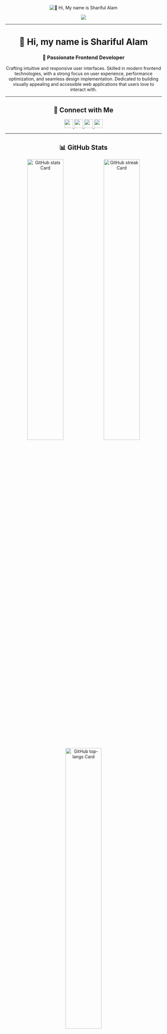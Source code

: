 <p align="center">
  <img src="https://i.ibb.co.com/jPP4wKqM/header-banner.png" alt="👋 Hi, My name is Shariful Alam">
</p>

<p align="center">
  <img src="https://komarev.com/ghpvc/?username=sharifulalam-dev&label=Profile%20views&color=0e75b6&style=flat">
</p>

---

<h1 align="center">👋 Hi, my name is Shariful Alam</h1>

<h3 align="center">🚀 Passionate Frontend Developer</h3>
<p align="center">
  Crafting intuitive and responsive user interfaces. Skilled in modern frontend technologies, with a strong focus on user experience, performance optimization, and seamless design implementation. Dedicated to building visually appealing and accessible web applications that users love to interact with.
</p>

---

<h2 align="center"> 🔗 Connect with Me </h2>  
<p align="center">
  <a href="https://www.facebook.com/dramersky" target="_blank">
    <img src="https://img.shields.io/badge/Facebook-1877F2?style=flat&logo=facebook&logoColor=white" height="28">
  </a>  
  <a href="https://github.com/sharifulalam-dev" target="_blank">
    <img src="https://img.shields.io/badge/GitHub-100000?style=flat&logo=github&logoColor=white" height="28">
  </a>  
  <a href="https://twitter.com/mdsharifultex" target="_blank">
    <img src="https://img.shields.io/badge/Twitter-000000?style=flat&logo=X&logoColor=white" height="28">
  </a>  
  <a href="https://www.linkedin.com/in/dreamersky" target="_blank">
    <img src="https://img.shields.io/badge/LinkedIn-0077B5?style=flat&logo=linkedin&logoColor=white" height="28">
  </a>  
</p>

---

<h2 align="center"> 📊 GitHub Stats </h2>  
<p align="center">
  <img width="48%" src="https://github-readme-stats.vercel.app/api?username=sharifulalam-dev&theme=react&hide_title=false&hide_rank=false&show_icons=true&include_all_commits=false&count_private=true&line_height=23" alt="GitHub stats Card" />
  <img width="48%" src="https://streak-stats.demolab.com/?user=sharifulalam-dev&theme=react&hide_border=false&date_format=M+j%5B%2C+Y%5D&mode=daily&hide_total_contributions=false&hide_current_streak=false&hide_longest_streak=false&card_height=200" alt="GitHub streak Card" />
</p>

<p align="center">
  <img width="48%" src="https://github-readme-stats.vercel.app/api/top-langs?username=sharifulalam-dev&theme=react&hide_title=false&layout=compact&langs_count=6&hide_progress=false&card_width=400" alt="GitHub top-langs Card" />
</p>

---

<h2 align="center"> ⚡ Rapid Fire </h2>  
<ul style="list-style: none; text-align: left; padding: 0;">
  <li>💼 I'm currently working on: <strong>💻 Developing a new Management Website using React and Node.js</strong></li>
  <li>🌱 I'm currently learning: <strong>📚 Exploring Backend Technologies.</strong></li>
  <li>💬 Ask me about: <strong>💡 JavaScript, React, Tailwind CSS</strong></li>
  <li>⚡ Fun fact: <strong>🎢 I want to make code simple.</strong></li>
</ul>

---

<h2 align="center"> 🛠️ Skills </h2>  
<p align="center">
  <img src="https://img.shields.io/badge/JavaScript-F7DF1C?logo=javascript&logoColor=white" height="36" alt="JavaScript">
  <img src="https://img.shields.io/badge/React-20232A?logo=react&logoColor=61DAFB" height="36" alt="React">
  <img src="https://img.shields.io/badge/Node.js-8CC84B?logo=node.js&logoColor=white" height="36" alt="Node.js">
  <img src="https://img.shields.io/badge/Tailwind_CSS-38B2AC?logo=tailwind-css&logoColor=white" height="36" alt="Tailwind CSS">
  <img src="https://img.shields.io/badge/Express-000000?logo=express&logoColor=white" height="36" alt="Express">
  <img src="https://img.shields.io/badge/MongoDB-4EA94B?logo=mongodb&logoColor=white" height="36" alt="MongoDB">
</p>

---

<h2 align="center"> 📞 Contact Me </h2>  
<ul style="list-style: none; text-align: left; padding: 0;">
  <li>📧 <strong>Email:</strong> sharifulalam.tex@gmail.com</li>
  <li>📱 <strong>Phone:</strong> +8801722172983</li>
</ul>
